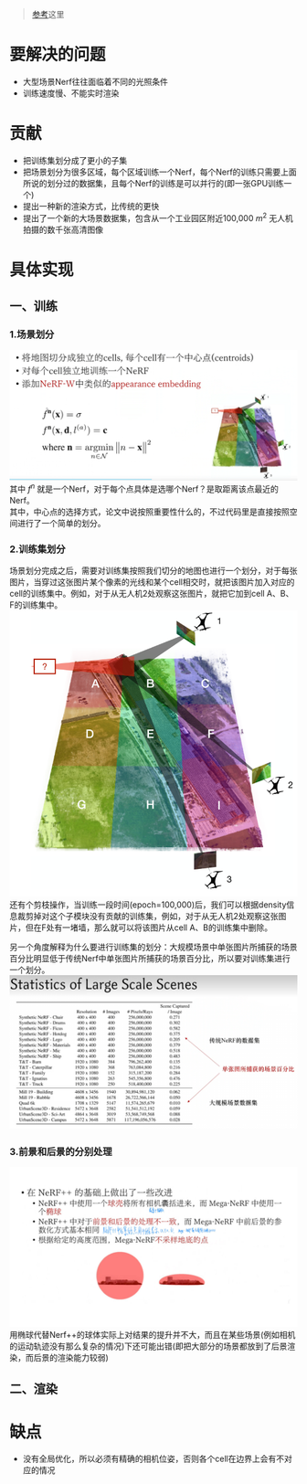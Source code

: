 > [参考](https://drive.google.com/drive/folders/1jIr8dkvefrQmv737fFm2isiT6tqpbTbv)这里

# 要解决的问题
* 大型场景Nerf往往面临着不同的光照条件
* 训练速度慢、不能实时渲染

# 贡献
* 把训练集划分成了更小的子集
* 把场景划分为很多区域，每个区域训练一个Nerf，每个Nerf的训练只需要上面所说的划分过的数据集，且每个Nerf的训练是可以并行的(即一张GPU训练一个)
* 提出一种新的渲染方式，比传统的更快
* 提出了一个新的大场景数据集，包含从一个工业园区附近100,000 ${m^2}$ 无人机拍摄的数千张高清图像

# 具体实现
## 一、训练
### 1.场景划分
![Spatial-partitioning](https://github.com/gjgjgjfff/Nerf_Learn/blob/main/img/Mega-Nerf/Spatial-partitioning.png)
其中 ${f^n}$ 就是一个Nerf，对于每个点具体是选哪个Nerf？是取距离该点最近的Nerf。  
其中，中心点的选择方式，论文中说按照重要性什么的，不过代码里是直接按照空间进行了一个简单的划分。
### 2.训练集划分
场景划分完成之后，需要对训练集按照我们切分的地图也进行一个划分，对于每张图片，当穿过这张图片某个像素的光线和某个cell相交时，就把该图片加入对应的cell的训练集中。例如，对于从无人机2处观察这张图片，就把它加到cell A、B、F的训练集中。  
![drone2](https://github.com/gjgjgjfff/Nerf_Learn/blob/main/img/Mega-Nerf/drone2.png)  
还有个剪枝操作，当训练一段时间(epoch=100,000)后，我们可以根据density信息裁剪掉对这个子模块没有贡献的训练集，例如，对于从无人机2处观察这张图片，但在F处有一堵墙，那么就可以将该图片从cell A、B的训练集中删除。    

另一个角度解释为什么要进行训练集的划分：大规模场景中单张图片所捕获的场景百分比明显低于传统Nerf中单张图片所捕获的场景百分比，所以要对训练集进行一个划分。
![Scene-Captured](https://github.com/gjgjgjfff/Nerf_Learn/blob/main/img/Mega-Nerf/Scene-Captured.png)
### 3.前景和后景的分别处理
![Foreground-and-background-decomposition](https://github.com/gjgjgjfff/Nerf_Learn/blob/main/img/Mega-Nerf/Foreground-and-background-decomposition.jpg)
用椭球代替Nerf++的球体实际上对结果的提升并不大，而且在某些场景(例如相机的运动轨迹没有那么复杂的情况)下还可能出错(即把大部分的场景都放到了后景渲染，而后景的渲染能力较弱)
## 二、渲染


# 缺点
* 没有全局优化，所以必须有精确的相机位姿，否则各个cell在边界上会有不对应的情况




